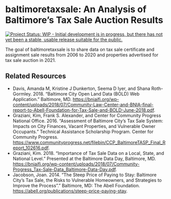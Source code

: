 
<!-- README.md is generated from README.Rmd. Please edit that file -->

# baltimoretaxsale: An Analysis of Baltimore’s Tax Sale Auction Results

<!-- badges: start -->

[![Project Status: WIP - Initial development is in progress, but there
has not yet been a stable, usable release suitable for the
public.](https://www.repostatus.org/badges/latest/wip.svg)](https://www.repostatus.org/#wip)
<!-- badges: end -->

The goal of baltimoretaxsale is to share data on tax sale certificate
and assignment sale results from 2006 to 2020 and properties advertised
for tax sale auction in 2021.

## Related Resources

-   Davis, Amanda M, Kristine J Dunkerton, Seema D Iyer, and Shana
    Roth-Gormley. 2018. “Baltimore City Open Land Data (BOLD) Web
    Application.” Baltimore, MD.
    <https://bniajfi.org/wp-content/uploads/2018/07/Community-Law-Center-and-BNIA-final-report-to-Abell-Foundation-for-Tax-Sale-and-BOLD-June-2018.pdf>.
-   Graziani, Kim, Frank S. Alexander, and Center for Community Progress
    National Office. 2016. “Assessment of Baltimore City’s Tax Sale
    System: Impacts on City Finances, Vacant Properties, and Vulnerable
    Owner Occupants.” Technical Assistance Scholarship Program. Center
    for Community Progress.
    <https://www.communityprogress.net/filebin/CCP_BaltimoreTASP_Final_Report_102616.pdf>.
-   Graziani, Kim. 2018. “Importance of Tax Sale Data on a Local, State,
    and National Level.” Presented at the Baltimore Data Day,
    Baltimore, MD.
    <https://bniajfi.org/wp-content/uploads/2018/07/Community-Progress_Tax-Sale-Data_Baltimore-Data-Day.pdf>.
-   Jacobson, Joan. 2014. “The Steep Price of Paying to Stay: Baltimore
    City’s Tax Sale, the Risks to Vulnerable Homeowners, and Strategies
    to Improve the Process”.” Baltimore, MD: The Abell Foundation.
    <https://abell.org/publications/steep-price-paying-stay>.
